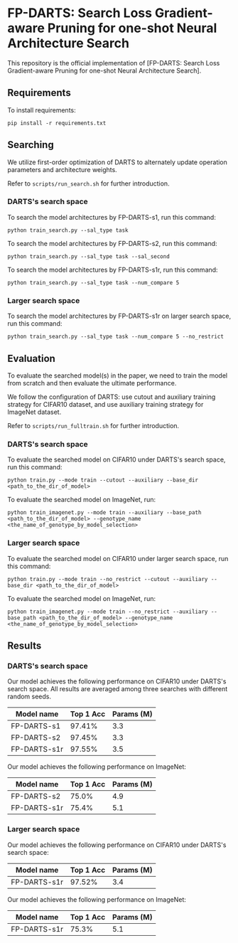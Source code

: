 # FP-DARTS: Search Loss Gradient-aware Pruning for one-shot Neural Architecture Search

This repository is the official implementation of [FP-DARTS: Search Loss Gradient-aware Pruning for one-shot Neural Architecture Search]. 

## Requirements

To install requirements:

```setup
pip install -r requirements.txt
```

## Searching
We utilize first-order optimization of DARTS to alternately update operation parameters and architecture weights.

Refer to ```scripts/run_search.sh``` for further introduction.

### DARTS's search space
To search the model architectures by FP-DARTS-s1, run this command:
```search by s1
python train_search.py --sal_type task
```

To search the model architectures by FP-DARTS-s2, run this command:
```search by s2
python train_search.py --sal_type task --sal_second
```

To search the model architectures by FP-DARTS-s1r, run this command:
```search by s1r
python train_search.py --sal_type task --num_compare 5
```

### Larger search space
To search the model architectures by FP-DARTS-s1r on larger search space, run this command:
```search by s1r w/o constraints
python train_search.py --sal_type task --num_compare 5 --no_restrict
```



## Evaluation
To evaluate the searched model(s) in the paper, we need to train the model from scratch and then evaluate the ultimate performance. 

We follow the configuration of DARTS: use cutout and auxiliary training strategy for CIFAR10 dataset, and use auxiliary training strategy for ImageNet dataset. 

Refer to ```scripts/run_fulltrain.sh``` for further introduction.

### DARTS's search space
To evaluate the searched model on CIFAR10 under DARTS's search space, run this command:
```eval_cifar
python train.py --mode train --cutout --auxiliary --base_dir <path_to_the_dir_of_model>
```

To evaluate the searched model on ImageNet, run:
```eval_imagenet
python train_imagenet.py --mode train --auxiliary --base_path <path_to_the_dir_of_model> --genotype_name <the_name_of_genotype_by_model_selection>
```

### Larger search space
To evaluate the searched model on CIFAR10 under larger search space, run this command:
```eval_cifar
python train.py --mode train --no_restrict --cutout --auxiliary --base_dir <path_to_the_dir_of_model>
```

To evaluate the searched model on ImageNet, run:
```eval_imagenet
python train_imagenet.py --mode train --no_restrict --auxiliary --base_path <path_to_the_dir_of_model> --genotype_name <the_name_of_genotype_by_model_selection>
```



## Results
### DARTS's search space
Our model achieves the following performance on CIFAR10 under DARTS's search space. All results are averaged among three searches with different random seeds.

| Model name         | Top 1 Acc | Params (M) |
| ------------------ |---------- |----------- |
| FP-DARTS-s1   |   97.41%  |    3.3     |
| FP-DARTS-s2   |   97.45%  |    3.3     |
| FP-DARTS-s1r   |   97.55%  |    3.5     |

Our model achieves the following performance on ImageNet:

| Model name         | Top 1 Acc | Params (M) |
| ------------------ |---------- |----------- |
| FP-DARTS-s2        |   75.0%   |     4.9    |
| FP-DARTS-s1r       |   75.4%   |     5.1    |

### Larger search space
Our model achieves the following performance on CIFAR10 under DARTS's search space:

| Model name         | Top 1 Acc | Params (M) |
| ------------------ |---------- |----------- |
| FP-DARTS-s1r   |   97.52%  |    3.4     |

Our model achieves the following performance on ImageNet:

| Model name         | Top 1 Acc | Params (M) |
| ------------------ |---------- |----------- |
| FP-DARTS-s1r      |   75.3%   |     5.1    |


